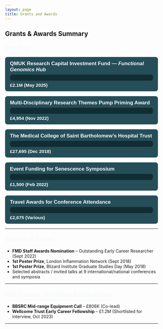 ```yaml
---
layout: page
title: Grants and Awards
---
```


<style>
  .grant-bar-container {
    background: #254E58;
    border-radius: 8px;
    margin: 16px 0;
    padding: 12px 16px;
    color: #f7f9fa;
    font-family: Arial, sans-serif;
  }
  .grant-title {
    font-weight: 600;
    margin-bottom: 6px;
    font-size: 1.05rem;
  }
  .progress-bar {
    background: #112D32;
    border-radius: 8px;
    height: 20px;
    overflow: hidden;
    margin-top: 4px;
  }
  .progress-fill {
    background: #02b8de;
    height: 100%;
    width: 0;
    border-radius: 8px 0 0 8px;
    transition: width 1.2s ease-in-out;
  }
  .progress-fill.pending {
    background: #6E6658;
  }
  .grant-amount {
    margin-top: 6px;
    font-weight: 700;
    font-size: 0.95rem;
  }
  .section-title {
    margin-top: 2rem;
    font-size: 1.3rem;
    color: #f7f9fa;
    border-bottom: 2px solid #f7f9fa;
    padding-bottom: 4px;
  }
</style>

## Grants & Awards Summary

### <span class="section-title">Funding</span>

<div class="grant-bar-container" data-amount="2100000">
  <div class="grant-title">QMUK Research Capital Investment Fund — <em>Functional Genomics Hub</em></div>
  <div class="progress-bar"><div class="progress-fill"></div></div>
  <div class="grant-amount">£2.1M (May 2025)</div>
</div>

<div class="grant-bar-container" data-amount="4954">
  <div class="grant-title">Multi-Disciplinary Research Themes Pump Priming Award</div>
  <div class="progress-bar"><div class="progress-fill"></div></div>
  <div class="grant-amount">£4,954 (Nov 2022)</div>
</div>

<div class="grant-bar-container" data-amount="27695">
  <div class="grant-title">The Medical College of Saint Bartholomew’s Hospital Trust</div>
  <div class="progress-bar"><div class="progress-fill"></div></div>
  <div class="grant-amount">£27,695 (Dec 2018)</div>
</div>

<div class="grant-bar-container" data-amount="1500">
  <div class="grant-title">Event Funding for Senescence Symposium</div>
  <div class="progress-bar"><div class="progress-fill"></div></div>
  <div class="grant-amount">£1,500 (Feb 2022)</div>
</div>

<div class="grant-bar-container" data-amount="2675">
  <div class="grant-title">Travel Awards for Conference Attendance</div>
  <div class="progress-bar"><div class="progress-fill"></div></div>
  <div class="grant-amount">£2,675 (Various)</div>
</div>

---

### <span class="section-title">Awards & Prizes</span>

- **FMD Staff Awards Nomination** – Outstanding Early Career Researcher (Sept 2022)  
- **1st Poster Prize**, London Inflammation Network (Sept 2018)  
- **1st Poster Prize**, Blizard Institute Graduate Studies Day (May 2018)  
- Selected abstracts / invited talks at 9 international/national conferences and symposia  

---

### <span class="section-title">Not Funded / Pending Applications</span>

- **BBSRC Mid-range Equipment Call** – £806K (Co-lead)  
- **Wellcome Trust Early Career Fellowship** – £1.2M (Shortlisted for interview, Oct 2023)

---

<script>
  document.querySelectorAll('.grant-bar-container').forEach(container => {
    const amount = parseFloat(container.getAttribute('data-amount'));
    const minAmount = 1000;
    const maxAmount = 2100000;

    const logMin = Math.log10(minAmount);
    const logMax = Math.log10(maxAmount);
    const logAmount = Math.log10(Math.max(minAmount, amount));

    const minWidth = 5;
    const maxWidth = 95;
    const width = ((logAmount - logMin) / (logMax - logMin)) * (maxWidth - minWidth) + minWidth;

    container.querySelector('.progress-fill').style.width = width + "%";
  });
</script>
